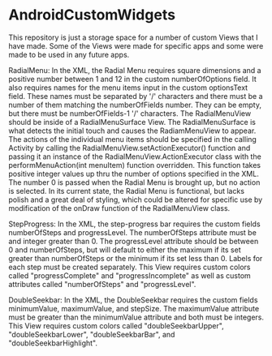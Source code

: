 # AndroidCustomWidgets
This repository is just a storage space for a number of custom Views that I have made.
Some of the Views were made for specific apps and some were made to be used in any future apps.

RadialMenu:
In the XML, the Radial Menu requires square dimensions and a positive number between 1 and 12 in the custom numberOfOptions field. It also requires names for the menu items
input in the custom optionsText field. These names must be separated by '/' characters and there must be a number of them matching the numberOfFields number. They can be 
empty, but there must be numberOfFields-1 '/' characters. 
The RadialMenuView should be inside of a RadialMenuSurface View. The RadialMenuSurface is what detects the initial touch and causes the RadiamMenuView to appear.
The actions of the individual menu items should be specified in the calling Activity by calling the RadialMenuView.setActionExecutor() function and passing it an instance
of the RadialMenuView.ActionExecutor class with the performMenuAction(int menuItem) function overridden. This function takes positive integer values up thru the number
of options specified in the XML. The number 0 is passed when the Radial Menu is brought up, but no action is selected.
In its current state, the Radial Menu is functional, but lacks polish and a great deal of styling, which could be altered for specific use by modification of the onDraw
function of the RadialMenuView class. 

StepProgress:
In the XML, the step-progress bar requires the custom fields numberOfSteps and progressLevel. The numberOfSteps attribute must be and integer greater than 0.
The progressLevel attribute should be between 0 and numberOfSteps, but will default to either the maximum if its set greater than numberOfSteps or the minimum if its
set less than 0.
Labels for each step must be created separately. 
This View requires custom colors called "progressComplete" and "progressIncomplete" as well as custom attributes called "numberOfSteps" and "progressLevel".

DoubleSeekbar:
In the XML, the DoubleSeekbar requires the custom fields minimumValue, maximumValue, and stepSize. The maximumValue attribute must be greater
than the minimumValue attribute and both must be integers. This View requires custom colors called "doubleSeekbarUpper", "doubleSeekbarLower", "doubleSeekbarBar",
and "doubleSeekbarHighlight".